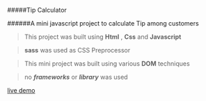 #####Tip Calculator


######A mini javascript project to calculate Tip among customers



>This project was built using **Html** , **Css** and **Javascript**

>**sass** was used as CSS Preprocessor

>This mini project was built using various **DOM** techniques

>no ***frameworks*** or ***library*** was used

[live demo](https://fahadshakib.github.io/tip-calculator)